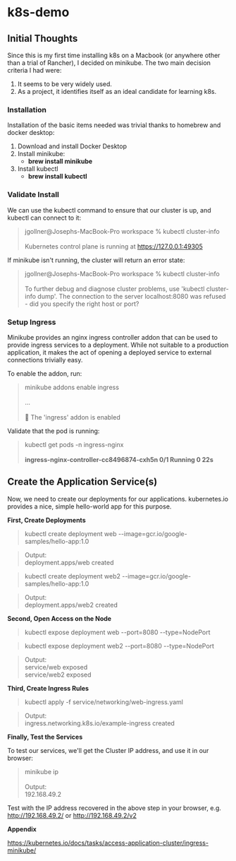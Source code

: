 # k8s-demo

## Initial Thoughts

Since this is my first time installing k8s on a Macbook (or anywhere other than a trial of Rancher), I decided on minikube.  The two main decision criteria I had were:

1.  It seems to be very widely used.
2.  As a project, it identifies itself as an ideal candidate for learning k8s.

### Installation

Installation of the basic items needed was trivial thanks to homebrew and docker desktop:

1.  Download and install Docker Desktop
2.  Install minikube:
    -  **brew install minikube**
3.  Install kubectl
    - **brew install kubectl**

### Validate Install

We can use the kubectl command to ensure that our cluster is up, and kubectl can connect to it:

>jgollner@Josephs-MacBook-Pro workspace % kubectl cluster-info \
\
Kubernetes control plane is running at https://127.0.0.1:49305

If minikube isn't running, the cluster will return an error state:

>jgollner@Josephs-MacBook-Pro workspace % kubectl cluster-info \
\
To further debug and diagnose cluster problems, use 'kubectl cluster-info dump'.
The connection to the server localhost:8080 was refused - did you specify the right host or port?

### Setup Ingress

Minikube provides an nginx ingress controller addon that can be used to provide ingress services to a deployment.  While not suitable to a production application, it makes the act of opening a deployed service to external connections trivially easy.

To enable the addon, run:

>minikube addons enable ingress \
\
... \
\
🌟  The 'ingress' addon is enabled

Validate that the pod is running:

>kubectl get pods -n ingress-nginx \
\
**ingress-nginx-controller-cc8496874-cxh5n   0/1     Running     0          22s**

## Create the Application Service(s)

Now, we need to create our deployments for our applications.  kubernetes.io provides a nice, simple hello-world app for this purpose.  

**First, Create Deployments**
>kubectl create deployment web --image=gcr.io/google-samples/hello-app:1.0

>Output: \
deployment.apps/web created

>kubectl create deployment web2 --image=gcr.io/google-samples/hello-app:1.0

>Output:\
deployment.apps/web2 created

**Second, Open Access on the Node**
>kubectl expose deployment web --port=8080 
--type=NodePort

>kubectl expose deployment web2 --port=8080 --type=NodePort

>Output: \
service/web exposed \
service/web2 exposed

**Third, Create Ingress Rules**

>kubectl apply -f service/networking/web-ingress.yaml

>Output: \
ingress.networking.k8s.io/example-ingress created

**Finally, Test the Services**

To test our services, we'll get the Cluster IP address, and use it in our browser:

>minikube ip \
\
Output: \
192.168.49.2

Test with the IP address recovered in the above step in your browser, e.g. http://192.168.49.2/ or http://192.168.49.2/v2

**Appendix**

https://kubernetes.io/docs/tasks/access-application-cluster/ingress-minikube/